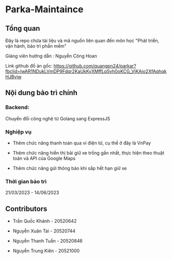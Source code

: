 # Parka-Maintaince

## Tổng quan

Đây là repo chứa tài liệu và mã nguồn liên quan đến môn học "Phát triển, vận hành, bảo trì phần mềm"

Giảng viên hướng dẫn : Nguyễn Công Hoan

Link github đồ án gốc: https://github.com/quangpn24/parkar?fbclid=IwAR1NDukLVmDP9Fdqr2KaUkKyXMffLp5vh0oKCG_VjKAio2XfAqhqkHJByjw

## Nội dung bảo trì chính

### Backend:
   Chuyển đổi công nghệ từ Golang sang ExpressJS
   
### Nghiệp vụ
  
- Thêm chức năng thanh toán qua ví điện tử, cụ thể ở đây là VnPay

- Thêm chức năng hiển thị bãi giữ xe trống gần nhất, thực hiện theo thuật toán và API của Google Maps

- Thêm chức năng gửi thông báo khi sắp hết hạn giữ xe

### Thời gian bảo trì 
21/03/2023 - 14/06/2023

## Contributors

- Trần Quốc Khánh - 20520642

- Nguyễn Xuân Tài - 20520744

- Nguyễn Thanh Tuấn - 20520846

- Nguyễn Trung Kiên - 20521000

